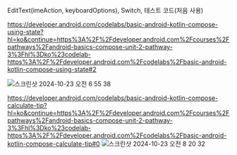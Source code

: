 EditText(imeAction, keyboardOptions), Switch, 테스트 코드(처음 사용)

https://developer.android.com/codelabs/basic-android-kotlin-compose-using-state?hl=ko&continue=https%3A%2F%2Fdeveloper.android.com%2Fcourses%2Fpathways%2Fandroid-basics-compose-unit-2-pathway-3%3Fhl%3Dko%23codelab-https%3A%2F%2Fdeveloper.android.com%2Fcodelabs%2Fbasic-android-kotlin-compose-using-state#2

![스크린샷 2024-10-23 오전 6 55 38](https://github.com/user-attachments/assets/e6f3e180-1546-4b24-adc4-cb7b4ed6c2a8)


https://developer.android.com/codelabs/basic-android-kotlin-compose-calculate-tip?hl=ko&continue=https%3A%2F%2Fdeveloper.android.com%2Fcourses%2Fpathways%2Fandroid-basics-compose-unit-2-pathway-3%3Fhl%3Dko%23codelab-https%3A%2F%2Fdeveloper.android.com%2Fcodelabs%2Fbasic-android-kotlin-compose-calculate-tip#0
![스크린샷 2024-10-23 오전 8 20 32](https://github.com/user-attachments/assets/7dbfd9cf-2ab1-407b-a517-67f77d1abdf1)
